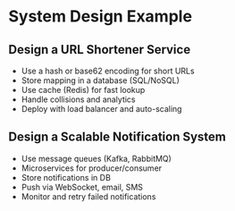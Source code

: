 # System Design Example

## Design a URL Shortener Service
- Use a hash or base62 encoding for short URLs
- Store mapping in a database (SQL/NoSQL)
- Use cache (Redis) for fast lookup
- Handle collisions and analytics
- Deploy with load balancer and auto-scaling

## Design a Scalable Notification System
- Use message queues (Kafka, RabbitMQ)
- Microservices for producer/consumer
- Store notifications in DB
- Push via WebSocket, email, SMS
- Monitor and retry failed notifications

